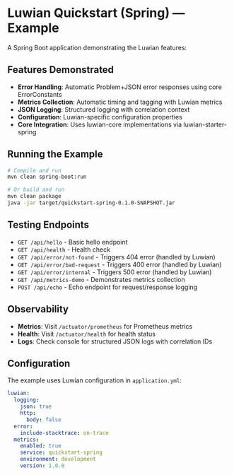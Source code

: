 
# Luwian Quickstart (Spring) — Example

A Spring Boot application demonstrating the Luwian features:

## Features Demonstrated

- **Error Handling**: Automatic Problem+JSON error responses using core ErrorConstants
- **Metrics Collection**: Automatic timing and tagging with Luwian metrics
- **JSON Logging**: Structured logging with correlation context
- **Configuration**: Luwian-specific configuration properties
- **Core Integration**: Uses luwian-core implementations via luwian-starter-spring

## Running the Example

```bash
# Compile and run
mvn clean spring-boot:run

# Or build and run
mvn clean package
java -jar target/quickstart-spring-0.1.0-SNAPSHOT.jar
```

## Testing Endpoints

- `GET /api/hello` - Basic hello endpoint
- `GET /api/health` - Health check
- `GET /api/error/not-found` - Triggers 404 error (handled by Luwian)
- `GET /api/error/bad-request` - Triggers 400 error (handled by Luwian)
- `GET /api/error/internal` - Triggers 500 error (handled by Luwian)
- `GET /api/metrics-demo` - Demonstrates metrics collection
- `POST /api/echo` - Echo endpoint for request/response logging

## Observability

- **Metrics**: Visit `/actuator/prometheus` for Prometheus metrics
- **Health**: Visit `/actuator/health` for health status
- **Logs**: Check console for structured JSON logs with correlation IDs

## Configuration

The example uses Luwian configuration in `application.yml`:

```yaml
luwian:
  logging:
    json: true
    http:
      body: false
  error:
    include-stacktrace: on-trace
  metrics:
    enabled: true
    service: quickstart-spring
    environment: development
    version: 1.0.0
```
